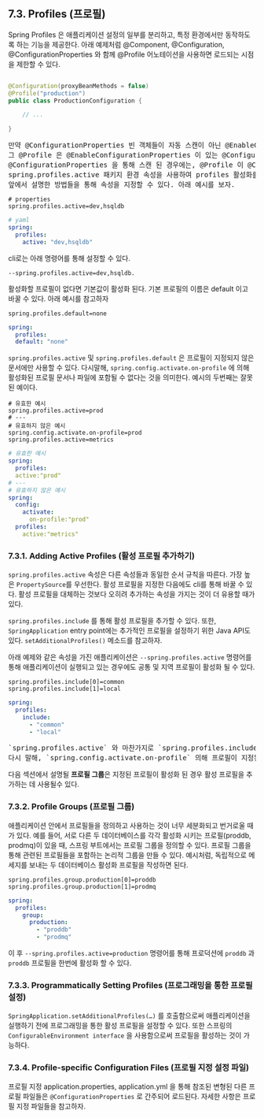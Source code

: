 ## 7.3. Profiles (프로필)
Spring Profiles 은 애플리케이션 설정의 일부를 분리하고, 특정 환경에서만 동작하도록 하는 기능을 제공한다.
아래 예제처럼 @Component, @Configuration, @ConfigurationProperties 와 함께 @Profile 어노테이션을 사용하면 로드되는 시점을 제한할 수 있다.

```java

@Configuration(proxyBeanMethods = false)
@Profile("production")
public class ProductionConfiguration {

    // ...

}
```

<pre>
만약 @ConfigurationProperties 빈 객체들이 자동 스캔이 아닌 @EnableConfigurationProperties 을 통해 등록된 경우 
그 @Profile 은 @EnableConfigurationProperties 이 있는 @Configuration 클래스에서 특정되어야 한다.
@ConfigurationProperties 을 통해 스캔 된 경우에는, @Profile 이 @ConfigurationProperties 클래스 자체에 지정될 수 있다.
spring.profiles.active 패키지 환경 속성을 사용하여 profiles 활성화를 지정해 줄 수 있다.
앞에서 설명한 방법들을 통해 속성을 지정할 수 있다. 아래 예시를 보자.
</pre>

```properties
# properties
spring.profiles.active=dev,hsqldb
```

```yaml
# yaml
spring:
  profiles:
    active: "dev,hsqldb"
```

cli로는 아래 명령어를 통해 설정할 수 있다.

```shell
--spring.profiles.active=dev,hsqldb.
```

활성화할 프로필이 없다면 기본값이 활성화 된다. 기본 프로필의 이름은 default 이고 바꿀 수 있다. 아래 예시를 참고하자

```properties
spring.profiles.default=none
```

```yaml
spring:
  profiles:
  default: "none"
```

`spring.profiles.active` 및 `spring.profiles.default` 은 프로필이 지정되지 않은 문서에만 사용할 수 있다. 
다시말해, `spring.config.activate.on-profile` 에 의해 활성화된 프로필 문서나 파일에 포함될 수 없다는 것을 의미한다. 
예시의 두번째는 잘못된 예이다.

```properties
# 유효한 예시
spring.profiles.active=prod
# ---
# 유효하지 않은 예시
spring.config.activate.on-profile=prod 
spring.profiles.active=metrics
```

```yaml
# 유효한 예시
spring:
  profiles:
  active:"prod"
# ---
# 유효하지 않은 예시
spring:
  config:
    activate:
      on-profile:"prod"
  profiles:
    active:"metrics"
```

### 7.3.1. Adding Active Profiles (활성 프로필 추가하기)
`spring.profiles.active` 속성은 다른 속성들과 동일한 순서 규칙을 따른다. 
가장 높은 `PropertySource`를 우선한다. 활성 프로필을 지정한 다음에도 cli를 통해 바꿀 수 있다.
활성 프로필을 대체하는 것보다 오히려 추가하는 속성을 가지는 것이 더 유용할 때가 있다.

`spring.profiles.include` 를 통해 활성 프로필을 추가할 수 있다. 또한, `SpringApplication` entry point에는 추가적인 프로필을 설정하기 위한 Java API도 있다.
`setAdditionalProfiles()` 메소드를 참고하자.

아래 예제와 같은 속성을 가진 애플리케이션은 `--spring.profiles.active` 명령어를 통해 애플리케이션이 실행되고 있는 경우에도 공통 및 지역 프로필이 활성화 될 수 있다.

```properties
spring.profiles.include[0]=common
spring.profiles.include[1]=local
```

```yaml
spring:
  profiles:
    include:
      - "common"
      - "local"
```

<pre>
`spring.profiles.active` 와 마찬가지로 `spring.profiles.include` 도 non-profile 로 지정된 문서에만 사용할 수 있다.
다시 말해, `spring.config.activate.on-profile` 의해 프로필이 지정된 파일이나 문서에는 포함될 수 없다는 것을 의미한다.
</pre>

다음 섹션에서 설명될 **프로필 그룹**은 지정된 프로필이 활성화 된 경우 활성 프로필을 추가하는 데 사용될수 있다. 

### 7.3.2. Profile Groups (프로필 그룹)
애플리케이션 안에서 프로필들을 정의하고 사용하는 것이 너무 세분화되고 번거로울 때가 있다.
예를 들어, 서로 다른 두 데이터베이스를 각각 활성화 시키는 프로필(proddb, prodmq)이 있을 때, 스프링 부트에서는 프로필 그룹을 정의할 수 있다.
프로필 그룹을 통해 관련된 프로필들을 포함하는 논리적 그룹을 만들 수 있다. 예시처럼, 독립적으로 메세지를 보내는 두 데이터베이스 활성화 프로필을 작성하면 된다.

```properties
spring.profiles.group.production[0]=proddb 
spring.profiles.group.production[1]=prodmq
```

```yaml
spring:
  profiles:
    group:
      production:
        - "proddb"
        - "prodmq"
```

이 후 `--spring.profiles.active=production` 명령어를 통해 프로덕션에 `proddb` 과 `proddb` 프로필을 한번에 활성화 할 수 있다.

### 7.3.3. Programmatically Setting Profiles (프로그래밍을 통한 프로필 설정)
`SpringApplication.setAdditionalProfiles(…)` 를 호출함으로써 애플리케이션을 실행하기 전에 프로그래밍을 통한 활성 프로필을 설정할 수 있다.
또한 스프링의 `ConfigurableEnvironment interface` 을 사용함으로써 프로필을 활성하는 것이 가능하다.

### 7.3.4. Profile-specific Configuration Files (프로필 지정 설정 파일)
프로필 지정 application.properties, application.yml 을 통해 참조된 변형된 다른 프로필 파일들은 `@ConfigurationProperties` 로 간주되어 로드된다.
자세한 사항은 프로필 지정 파일들을 참고하자.
